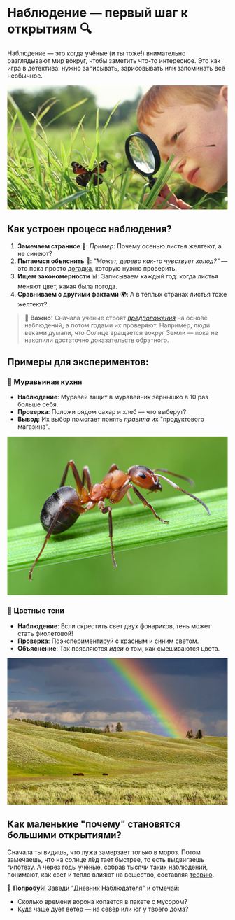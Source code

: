 # Наблюдение — первый шаг к открытиям 🔍

Наблюдение — это когда учёные (и ты тоже!) внимательно разглядывают мир вокруг, чтобы заметить что-то интересное. Это как игра в детектива: нужно записывать, зарисовывать или запоминать всё необычное.

![Наблюдение](images/watching.png)

## Как устроен процесс наблюдения?
1. **Замечаем странное** 👀:
   *Пример*: Почему осенью листья желтеют, а не синеют?
2. **Пытаемся объяснить** 🤔:
   *"Может, дерево как-то чувствует холод?"* — это пока просто [догадка](../scientific-method/hypotesis.md), которую нужно проверить.
3. **Ищем закономерности** 📊:
   Записываем каждый год: когда листья меняют цвет, какая была погода.
4. **Сравниваем с другими фактами** 🌍:
   А в тёплых странах листья тоже желтеют?

> 🧩 **Важно!** Сначала учёные строят *[предположения](../scientific-method/hypotesis.md)* на основе наблюдений, а потом годами их проверяют. Например, люди веками думали, что Солнце вращается вокруг Земли — пока не накопили достаточно доказательств обратного.

## Примеры для экспериментов:
### 🐜 Муравьиная кухня
- **Наблюдение**: Муравей тащит в муравейник зёрнышко в 10 раз больше себя.
- **Проверка**: Положи рядом сахар и хлеб — что выберут?
- **Вывод**: Их выбор помогает понять *правила* их "продуктового магазина".

![муравей](images/ant.png)

### 🌈 Цветные тени
- **Наблюдение**: Если скрестить свет двух фонариков, тень может стать фиолетовой!
- **Проверка**: Поэкспериментируй с красным и синим светом.
- **Объяснение**: Так появляются *идеи* о том, как смешиваются цвета.

![радуга](images/rainbow.png)

## Как маленькие "почему" становятся большими открытиями?
Сначала ты видишь, что лужа замерзает только в мороз. Потом замечаешь, что на солнце лёд тает быстрее, то есть выдвигаешь [гипотезу](../scientific-method/hypotesis.md). А через годы учёные, собрав тысячи таких наблюдений, понимают, как свет и тепло влияют на вещество, составляя [теорию](../scientific-method/theory.md).

🔭 **Попробуй!** Заведи "Дневник Наблюдателя" и отмечай:
- Сколько времени ворона копается в пакете с мусором?
- Куда чаще дует ветер — на север или юг у твоего дома?